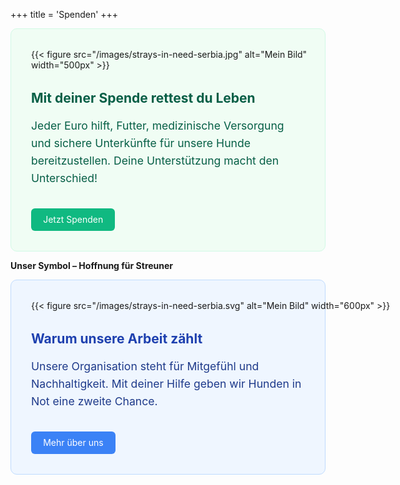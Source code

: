 +++
title = 'Spenden'
+++

<div style="background-color: #f0fdf4; border: 1px solid #d1fae5; padding: 2rem; border-radius: 10px; display: flex; flex-wrap: wrap; gap: 2rem; align-items: center;">

  <div style="flex: 0 0 500px;">
    {{< figure src="/images/strays-in-need-serbia.jpg" alt="Mein Bild" width="500px" >}}
  </div>

  <div style="flex: 1;">
    <h2 style="color: #065f46; margin-top: 0;">Mit deiner Spende rettest du Leben</h2>
    <p style="font-size: 1.1rem; line-height: 1.6; color: #065f46;">
      Jeder Euro hilft, Futter, medizinische Versorgung und sichere Unterkünfte für unsere Hunde bereitzustellen. 
      Deine Unterstützung macht den Unterschied!
    </p>
    <a href="/spenden/" style="background-color: #10b981; color: white; padding: 0.6rem 1.2rem; border-radius: 6px; text-decoration: none; display: inline-block; margin-top: 1rem;">Jetzt Spenden</a>
  </div>

</div>

**Unser Symbol – Hoffnung für Streuner**

<div style="background-color: #eff6ff; border: 1px solid #bfdbfe; padding: 2rem; border-radius: 10px; display: flex; flex-wrap: wrap; gap: 2rem; align-items: center;">

  <div style="flex: 0 0 600px;">
    {{< figure src="/images/strays-in-need-serbia.svg" alt="Mein Bild" width="600px" >}}
  </div>

  <div style="flex: 1;">
    <h2 style="color: #1e40af; margin-top: 0;">Warum unsere Arbeit zählt</h2>
    <p style="font-size: 1.1rem; line-height: 1.6; color: #1e3a8a;">
      Unsere Organisation steht für Mitgefühl und Nachhaltigkeit. Mit deiner Hilfe geben wir Hunden in Not
      eine zweite Chance.
    </p>
    <a href="/unser-verein/" style="background-color: #3b82f6; color: white; padding: 0.6rem 1.2rem; border-radius: 6px; text-decoration: none; display: inline-block; margin-top: 1rem;">Mehr über uns</a>
  </div>

</div>
